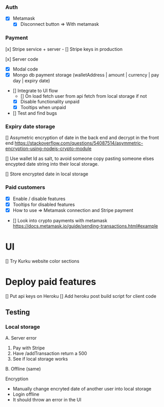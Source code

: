 ### Auth

- [x] Metamask
  - [x] Disconnect button => With metamask

### Payment

[x] Stripe service + server - [] Stripe keys in production

[x] Server code

- [x] Modal code
- [x] Mongo db payment storage (walletAddress | amount | currency | pay day | expiry date)
- [] Integrate to UI flow
  - [] On load fetch user from api
    fetch from local storage if not
  - [x] Disable functionality unpaid
  - [x] Tooltips when unpaid
- [] Test and find bugs

### Expiry date storage

[] Assymetric encryption of date in the back end and decrypt in the front end https://stackoverflow.com/questions/54087514/asymmetric-encryption-using-nodejs-crypto-module

[] Use wallet Id as salt, to avoid someone copy pasting someone elses encypted date string into their local storage.

[] Store encrypted date in local storage

### Paid customers

- [x] Enable / disable features
- [x] Tooltips for disabled features
- [x] How to use => Metamask connection and Stripe payment
- [] Look into crypto payments with metamask https://docs.metamask.io/guide/sending-transactions.html#example

# UI

[] Try Kurku website color sections

# Deploy paid features

[] Put api keys on Heroku
[] Add heroku post build script for client code

## Testing

### Local storage

A. Server error

1.  Pay with Stripe
2.  Have /addTransaction return a 500
3.  See if local storage works

B. Offline (same)

Encryption

- Manually change encryted date of another user into local storage
- Login offline
- It should throw an error in the UI
